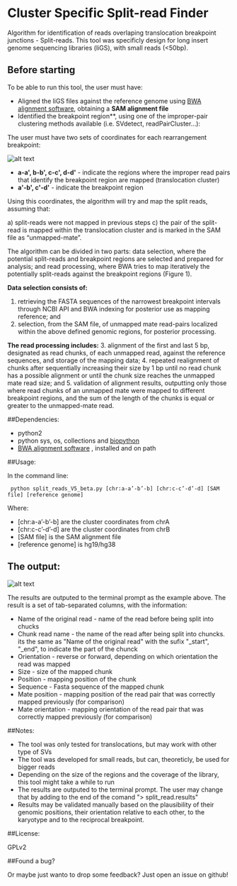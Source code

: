 # Cluster Specific Split-read Finder


Algorithm for identification of reads overlaping translocation breakpoint junctions - Split-reads.
This tool was specificly design for long insert genome sequencing libraries (liGS), with small reads (<50bp).

## Before starting

To be able to run this tool, the user must have:

+ Aligned the liGS files against the reference genome using [BWA alignment software](http://bio-bwa.sourceforge.net/), obtaining a **SAM alignment file**
+ Identified the breakpoint region**, using one of the improper-pair clustering methods available (i.e. SVdetect, readPairCluster...):

The user must have two sets of coordinates for each rearrangement breakpoint:

![alt text](https://cld.pt/dl/download/9b25e73b-b2ed-47ca-8dea-644442f6600d/clust.png "Read cluster example")

+  **a-a', b-b', c-c', d-d'** - indicate the regions where the improper read pairs that identify the breakpoint region are mapped (translocation cluster)
+ **a'-b', c'-d'** - indicate the breakpoint region

Using this coordinates, the algorithm will try and map the split reads, assuming that:

a) split-reads were not mapped in previous steps
c) the pair of the split-read is mapped within the translocation cluster and is marked in the SAM file as “unmapped-mate”.


The algorithm can be divided in two parts: data selection, where the potential split-reads and breakpoint regions are selected and prepared for analysis; and read processing, where BWA tries to map iteratively the potentially split-reads against the breakpoint regions (Figure 1).

**Data selection consists of:**
1. retrieving the FASTA sequences of the narrowest breakpoint intervals through NCBI API and BWA indexing for posterior use as mapping reference; and
2. selection, from the SAM file, of unmapped mate read-pairs localized within the above defined genomic regions, for posterior processing.

**The read processing includes:**
3. alignment of the first and last 5 bp, designated as read chunks, of each unmapped read, against the reference sequences, and storage of the mapping data;
4. repeated realignment of chunks after sequentially increasing their size by 1 bp until no read chunk has a possible alignment or until the chunk size reaches the unmapped mate read size; and
5. validation of alignment results, outputting only those where read chunks of an unmapped mate were mapped to different breakpoint regions, and the sum of the length of the chunks is equal or greater to the unmapped-mate read.


##Dependencies:
+ python2
+ python sys, os, collections and [biopython](https://github.com/biopython/biopython)
+ [BWA alignment software](http://bio-bwa.sourceforge.net/) , installed and on path



##Usage:


In the command line:
<pre><code> python split_reads_V5_beta.py [chr:a-a’-b’-b] [chr:c-c’-d’-d] [SAM file] [reference genome]
</code></pre>

Where:
+ [chr:a-a’-b’-b] are the cluster coordinates from chrA
+ [chr:c-c’-d’-d] are the cluster coordinates from chrB
+ [SAM file] is the SAM alignment file
+ [reference genome] is hg19/hg38


## The output:

![alt text](https://cld.pt/dl/download/84b984ac-e030-46f7-8c30-1afa9acef55b/splits.png "Split results example")

The results are outputed to the terminal prompt as the example above.
The result is a set of tab-separated columns, with the information:
+ Name of the original read - name of the read before being split into chucks
+ Chunk read name - the name of the read after being split into chuncks. its the same as "Name of the original read" with the sufix "_start", "_end", to indicate the part of the chunck
+ Orientation - reverse or forward, depending on which orientation the read was mapped
+ Size - size of the mapped chunk
+ Position - mapping position of the chunk
+ Sequence - Fasta sequence of the mapped chunk
+ Mate position - mapping position of the read pair that was correctly mapped previously (for comparison)
+ Mate orientation - mapping orientation of the read pair that was correctly mapped previously (for comparison)


##Notes:

+ The tool was only tested for translocations, but may work with other type of SVs
+ The tool was developed for small reads, but can, theoreticly, be used for bigger reads
+ Depending on the size of the regions and the coverage of the library, this tool might take a while to run
+ The results are outputed to the terminal prompt. The user may change that by adding to the end of the comand "> split_read.results"
+ Results may be validated manually based on the plausibility of their genomic positions, their orientation relative to each other, to the karyotype and to the reciprocal breakpoint.


##License:

GPLv2


##Found a bug?

Or maybe just wanto to drop some feedback? Just open an issue on github!
   